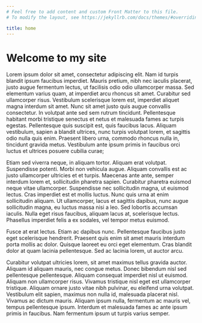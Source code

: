 ```yaml
---
# Feel free to add content and custom Front Matter to this file.
# To modify the layout, see https://jekyllrb.com/docs/themes/#overriding-theme-defaults

title: home
---
```


# Welcome to my site

Lorem ipsum dolor sit amet, consectetur adipiscing elit. Nam id turpis blandit ipsum faucibus imperdiet. Mauris pretium, nibh nec iaculis placerat, justo augue fermentum lectus, ut facilisis odio odio ullamcorper massa. Sed elementum varius quam, at imperdiet arcu rhoncus sit amet. Curabitur sed ullamcorper risus. Vestibulum scelerisque lorem est, imperdiet aliquet magna interdum sit amet. Nunc sit amet justo quis augue convallis consectetur. In volutpat ante sed sem rutrum tincidunt. Pellentesque habitant morbi tristique senectus et netus et malesuada fames ac turpis egestas. Pellentesque quis suscipit est, quis faucibus lacus. Aliquam vestibulum, sapien a blandit ultrices, nunc turpis volutpat lorem, et sagittis odio nulla quis enim. Praesent libero urna, commodo rhoncus nulla in, tincidunt gravida metus. Vestibulum ante ipsum primis in faucibus orci luctus et ultrices posuere cubilia curae;

Etiam sed viverra neque, in aliquam tortor. Aliquam erat volutpat. Suspendisse potenti. Morbi non vehicula augue. Aliquam convallis est ac justo ullamcorper ultricies et et turpis. Maecenas ante ante, semper interdum lorem et, sollicitudin pharetra sapien. Curabitur pharetra euismod neque vitae ullamcorper. Suspendisse nec sollicitudin magna, ut euismod lectus. Cras imperdiet est et mollis luctus. Nunc quis urna at enim sollicitudin aliquam. Ut ullamcorper, lacus et sagittis dapibus, nunc augue sollicitudin magna, eu luctus massa nisi a leo. Sed lobortis accumsan iaculis. Nulla eget risus faucibus, aliquam lacus at, scelerisque lectus. Phasellus imperdiet felis a ex sodales, vel tempor metus euismod.

Fusce at erat lectus. Etiam ac dapibus nunc. Pellentesque faucibus justo eget scelerisque hendrerit. Praesent quis enim sit amet mauris interdum porta mollis ac dolor. Quisque laoreet eu orci eget elementum. Cras blandit dolor at quam lacinia pellentesque. Sed ac lacinia lorem, ut auctor arcu.

Curabitur volutpat ultricies lorem, sit amet maximus tellus gravida auctor. Aliquam id aliquam mauris, nec congue metus. Donec bibendum nisl sed pellentesque pellentesque. Aliquam consequat imperdiet nisl ut euismod. Aliquam non ullamcorper risus. Vivamus tristique nisl eget est ullamcorper tristique. Aliquam ornare justo vitae nibh pulvinar, eu eleifend urna volutpat. Vestibulum elit sapien, maximus non nulla id, malesuada placerat nisl. Vivamus ac dictum mauris. Aliquam ipsum nulla, fermentum ac mauris vel, tempus pellentesque ipsum. Interdum et malesuada fames ac ante ipsum primis in faucibus. Nam fermentum ipsum ut turpis varius semper. 